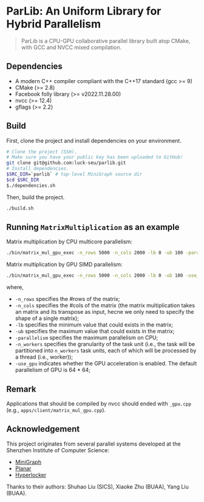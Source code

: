 # ParLib: An Uniform Library for Hybrid Parallelism

> ParLib is a CPU-GPU collaborative parallel library built atop CMake, with GCC and NVCC mixed compilation.

## Dependencies
- A modern C++ compiler compliant with the C++17 standard (gcc >= 9)
- CMake (>= 2.8)
- Facebook folly library (>= v2022.11.28.00)
- nvcc (>= 12.4)
- gflags (>= 2.2)

## Build
First, clone the project and install dependencies on your environment.
```bash
# Clone the project (SSH).
# Make sure you have your public key has been uploaded to GitHub!
git clone git@github.com:luck-seu/parlib.git
# Install dependencies.
$SRC_DIR=`parlib` # top-level MiniGraph source dir
$cd $SRC_DIR
$./dependencies.sh
```

Then, build the project.
```bash
./build.sh
```

## Running `MatrixMultiplication` as an example
Matrix multiplication by CPU multicore parallelism:
```bash
./bin/matrix_mul_gpu_exec -n_rows 5000 -n_cols 2000 -lb 0 -ub 100 -parallelism 80 -n_workers 256
```

Matrix multiplication by GPU SIMD parallelism:
```bash
./bin/matrix_mul_gpu_exec -n_rows 5000 -n_cols 2000 -lb 0 -ub 100 -use_gpu
```

where,
- `-n_rows` specifies the #rows of the matrix;
- `-n_cols` specifies the #cols of the matrix (the matrix multiplication takes an matrix and its transpose as input, hecne we only need to specify the shape of a single matrix);
- `-lb` specifies the minimum value that could exists in the matrix;
- `-ub` specifies the maximum value that could exists in the matrix;
- `-parallelism` specifies the maximum parallelism on CPU;
- `-n_workers` specifies the granularity of the task unit (i.e., the task will be partitioned into `n_workers` task units, each of which will be processed by a thread (i.e., worker));
- `-use_gpu` indicates whether the GPU acceleration is enabled. The default parallelism of GPU is 64 * 64;


## Remark
Applications that should be compiled by nvcc should ended with `_gpu.cpp` (e.g., `apps/client/matrix_mul_gpu.cpp`).


## Acknowledgement

This project originates from several parallel systems developed at the Shenzhen Institute of Computer Science:
- [MiniGraph](https://github.com/SICS-Fundamental-Research-Center/MiniGraph)
- [Planar](https://github.com/SICS-Fundamental-Research-Center/MiniGraph)
- [Hyperlocker](https://github.com/SICS-Fundamental-Research-Center/HyperBlocker)

Thanks to their authors: Shuhao Liu (SICS), Xiaoke Zhu (BUAA), Yang Liu (BUAA).